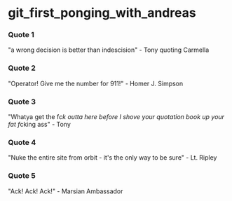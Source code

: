 # git_first_ponging_with_andreas

### Quote 1

"a wrong decision is better than indescision" - Tony quoting Carmella

### Quote 2
"Operator! Give me the number for 911!" - Homer J. Simpson

### Quote 3

"Whatya get the f*ck outta here before I shove your quotation book up your fat f*cking ass" - Tony

### Quote 4
"Nuke the entire site from orbit - it's the only way to be sure" - Lt. Ripley

### Quote 5
"Ack! Ack! Ack!" - Marsian Ambassador